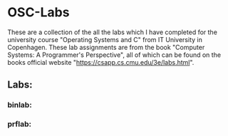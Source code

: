 # OSC-Labs
These are a collection of the all the labs which I have completed for the university course "Operating Systems and C" from IT University in Copenhagen. These lab assignments are from the book "Computer Systems: A Programmer's Perspective", all of which can be found on the books official website "https://csapp.cs.cmu.edu/3e/labs.html".

## Labs:
### binlab:

### prflab:
